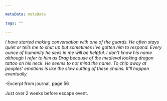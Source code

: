 ```yaml
---

metaData: metaData

tags: ""

---
```


*I have started making conversation with one of the guards. He often stays quiet or tells me to shut up but sometimes I've gotten him to respond. Every ounce of humanity he sees in me will be helpful. I don't know his name although I refer to him as Drag because of the medieval looking dragon tattoo on his neck. He seems to not mind the name. To chip away at peoples' emotions is like the slow cutting of these chains. It'll happen eventually.*

-Excerpt from journal, page 56

Just over 2 weeks before escape event.